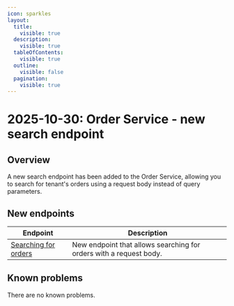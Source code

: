 ```yaml
---
icon: sparkles
layout:
  title:
    visible: true
  description:
    visible: true
  tableOfContents:
    visible: true
  outline:
    visible: false
  pagination:
    visible: true
---
```


# 2025-10-30: Order Service - new search endpoint

## Overview

A new search endpoint has been added to the Order Service, allowing you to search for tenant's orders using a request body instead of query parameters.

## New endpoints

| Endpoint | Description |
|----------|-------------|
| [Searching for orders](https://developer.emporix.io/api-references/api-guides/orders/order/api-reference/orders-tenant-managed#post-order-tenant-salesorders-search) | New endpoint that allows searching for orders with a request body. |

## Known problems

There are no known problems.

